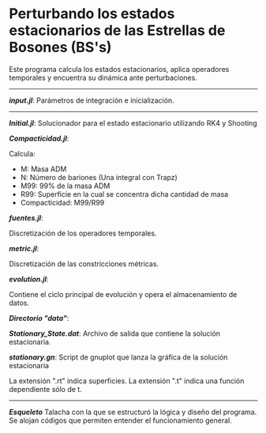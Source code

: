 # Perturbando los estados estacionarios de las Estrellas de Bosones (BS's)

Este programa calcula los estados estacionarios, aplica operadores temporales y encuentra su dinámica ante perturbaciones.

---
**_input.jl_**:
Parámetros de integración e inicialización.

---

**_Initial.jl_**:
Solucionador para el estado estacionario utilizando RK4 y Shooting

**_Compacticidad.jl_**: 

Calcula:

- M: Masa ADM
- N: Número de bariones (Una integral con Trapz)
- M99: 99% de la masa ADM
- R99: Superficie en la cual se concentra dicha cantidad de masa
- Compacticidad: M99/R99

**_fuentes.jl_**: 

Discretización de los operadores temporales.

**_metric.jl_**: 

Discretización de las constricciones métricas.

**_evolution.jl_**: 

Contiene el ciclo principal de evolución y opera el almacenamiento de datos.


**_Directorio "data"_**: 

**_Stationary_State.dat_**: 
Archivo de salida que contiene la solución estacionaria.

**_stationary.gn_**:
Script de gnuplot que lanza la gráfica de la solución estacionaria

La extensión ".rt" indica superficies. La extensión ".t" indica una función dependiente sólo de t.

---
**_Esqueleto_**
Talacha con la que se estructuró la lógica y diseño del programa. Se alojan códigos que permiten entender el funcionamiento general.
